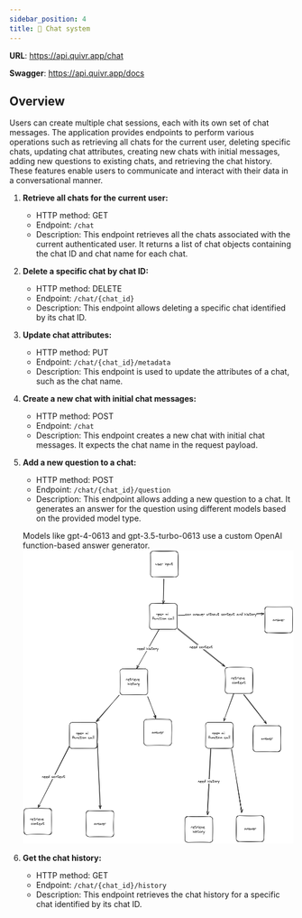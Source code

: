 ```yaml
---
sidebar_position: 4
title: 🤖 Chat system
---
```


**URL**: https://api.quivr.app/chat

**Swagger**: https://api.quivr.app/docs

## Overview

Users can create multiple chat sessions, each with its own set of chat messages. The application provides endpoints to perform various operations such as retrieving all chats for the current user, deleting specific chats, updating chat attributes, creating new chats with initial messages, adding new questions to existing chats, and retrieving the chat history. These features enable users to communicate and interact with their data in a conversational manner.

1. **Retrieve all chats for the current user:**

   - HTTP method: GET
   - Endpoint: `/chat`
   - Description: This endpoint retrieves all the chats associated with the current authenticated user. It returns a list of chat objects containing the chat ID and chat name for each chat.

2. **Delete a specific chat by chat ID:**

   - HTTP method: DELETE
   - Endpoint: `/chat/{chat_id}`
   - Description: This endpoint allows deleting a specific chat identified by its chat ID.

3. **Update chat attributes:**

   - HTTP method: PUT
   - Endpoint: `/chat/{chat_id}/metadata`
   - Description: This endpoint is used to update the attributes of a chat, such as the chat name.

4. **Create a new chat with initial chat messages:**

   - HTTP method: POST
   - Endpoint: `/chat`
   - Description: This endpoint creates a new chat with initial chat messages. It expects the chat name in the request payload.

5. **Add a new question to a chat:**

   - HTTP method: POST
   - Endpoint: `/chat/{chat_id}/question`
   - Description: This endpoint allows adding a new question to a chat. It generates an answer for the question using different models based on the provided model type.

   Models like gpt-4-0613 and gpt-3.5-turbo-0613 use a custom OpenAI function-based answer generator.
   ![Function based answer generator](../../../static/img/answer_schema.png)

6. **Get the chat history:**
   - HTTP method: GET
   - Endpoint: `/chat/{chat_id}/history`
   - Description: This endpoint retrieves the chat history for a specific chat identified by its chat ID.
